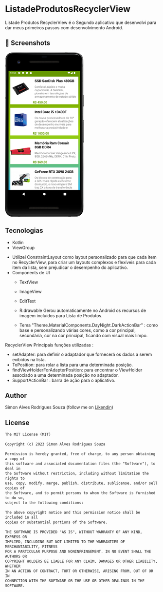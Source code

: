 # ListadeProdutosRecyclerView

Listade Produtos RecyclerView  é o Segundo aplicativo que desenvolvi para dar meus primeiros passos com desenvolvimento Android. 


## :camera_flash: Screenshots
<!-- You can add more screenshots here if you like -->
<img src="/result/Screenshot_20230201_005604.png" width="260">

## Tecnologias
* Kotlin
* ViewGroup
 - Utilizei ConstraintLayout como layout personalizado para que cada item no RecyclerView, para criar um layouts complexos e flexíveis para cada item da lista, 
 sem prejudicar o desempenho do aplicativo.
 - Components de UI
    - TextView
    
    - ImageView
    
    - EditText
    
    - R.drawable Gerou automaticamente no Android os recursos de imagem incluídos para Lista de Produtos.
    
    - Tema "Theme.MaterialComponents.DayNight.DarkActionBar" : como base e personalizando várias cores, como a cor principal, secundária, cor na cor principal,
    ficando com visual mais limpo.
    
RecyclerView Principais funções utilizadas :

  - setAdapter: para definir o adaptador que fornecerá os dados a serem exibidos na lista.
  - ToPosition: para rolar a lista para uma determinada posição.
  - findViewHolderForAdapterPosition: para encontrar o ViewHolder associado a uma determinada posição no adaptador.
  - SupportActionBar : barra de ação para o aplicativo. 
  


## Author
Simon Alves Rodrigues Souza  (follow me on [Likendin](https://www.linkedin.com/in/simonalvesrodrigues/))

## License
```
The MIT License (MIT)

Copyright (c) 2023 Simon Alves Rodrigues Souza

Permission is hereby granted, free of charge, to any person obtaining a copy of
this software and associated documentation files (the "Software"), to deal in
the Software without restriction, including without limitation the rights to
use, copy, modify, merge, publish, distribute, sublicense, and/or sell copies of
the Software, and to permit persons to whom the Software is furnished to do so,
subject to the following conditions:

The above copyright notice and this permission notice shall be included in all
copies or substantial portions of the Software.

THE SOFTWARE IS PROVIDED "AS IS", WITHOUT WARRANTY OF ANY KIND, EXPRESS OR
IMPLIED, INCLUDING BUT NOT LIMITED TO THE WARRANTIES OF MERCHANTABILITY, FITNESS
FOR A PARTICULAR PURPOSE AND NONINFRINGEMENT. IN NO EVENT SHALL THE AUTHORS OR
COPYRIGHT HOLDERS BE LIABLE FOR ANY CLAIM, DAMAGES OR OTHER LIABILITY, WHETHER
IN AN ACTION OF CONTRACT, TORT OR OTHERWISE, ARISING FROM, OUT OF OR IN
CONNECTION WITH THE SOFTWARE OR THE USE OR OTHER DEALINGS IN THE SOFTWARE.
